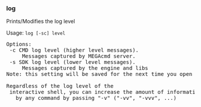 ### log
Prints/Modifies the log level

Usage: `log [-sc] level`
<pre>
Options:
 -c	CMD log level (higher level messages).
   	 Messages captured by MEGAcmd server.
 -s	SDK log level (lower level messages).
   	 Messages captured by the engine and libs
Note: this setting will be saved for the next time you open MEGAcmd, but will be removed if you logout.

Regardless of the log level of the
 interactive shell, you can increase the amount of information given
   by any command by passing "-v" ("-vv", "-vvv", ...)
</pre>
